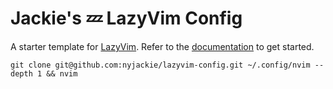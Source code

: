 # Jackie's 💤 LazyVim Config

A starter template for [LazyVim](https://github.com/LazyVim/LazyVim).
Refer to the [documentation](https://lazyvim.github.io/installation) to get started.

```
git clone git@github.com:nyjackie/lazyvim-config.git ~/.config/nvim --depth 1 && nvim
```
